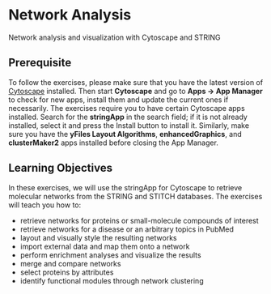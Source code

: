 # Network Analysis
Network analysis and visualization with Cytoscape and STRING

## Prerequisite
To follow the exercises, please make sure that you have the latest version of [Cytoscape](https://cytoscape.org/download.html) installed. Then start **Cytoscape** and go to **Apps → App Manager** to check for new apps, install them and update the current ones if necessarily. The exercises require you to have certain Cytoscape apps installed. Search for the **stringApp** in the search field; if it is not already installed, select it and press the Install button to install it. Similarly, make sure you have the **yFiles Layout Algorithms**, **enhancedGraphics**, and **clusterMaker2** apps installed before closing the App Manager.

## Learning Objectives
In these exercises, we will use the stringApp for Cytoscape to retrieve molecular networks from the STRING and STITCH databases. The exercises will teach you how to:

* retrieve networks for proteins or small-molecule compounds of interest
* retrieve networks for a disease or an arbitrary topics in PubMed
* layout and visually style the resulting networks
* import external data and map them onto a network
* perform enrichment analyses and visualize the results
* merge and compare networks
* select proteins by attributes
* identify functional modules through network clustering
